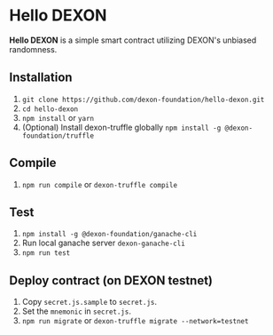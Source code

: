 # Hello DEXON
**Hello DEXON** is a simple smart contract utilizing DEXON's unbiased randomness.

## Installation
1. `git clone https://github.com/dexon-foundation/hello-dexon.git`
2. `cd hello-dexon`
3. `npm install` or `yarn`
4. (Optional) Install dexon-truffle globally `npm install -g @dexon-foundation/truffle`

## Compile
1. `npm run compile` or `dexon-truffle compile`

## Test
1. `npm install -g @dexon-foundation/ganache-cli`
2. Run local ganache server `dexon-ganache-cli`
3. `npm run test`

## Deploy contract (on DEXON testnet)
1. Copy `secret.js.sample` to `secret.js`.
2. Set the `mnemonic` in `secret.js`.
3. `npm run migrate` or `dexon-truffle migrate --network=testnet`
